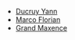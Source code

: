 - [Ducruy Yann](mailto:yann.ducruy@etu.univ-grenoble-alpes.fr)
- [Marco Florian](mailto:florian.marco@etu.univ-grenoble-alpes.fr)
- [Grand Maxence](mailto:maxence.grand@etu.univ-grenoble-alpes.fr)
